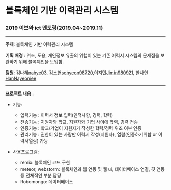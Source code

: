# 블록체인 기반 이력관리 시스템

### 2019 이브와 ict 멘토링(2019.04~2019.11)

----------

__주제__: 블록체인 기반 이력관리 시스템

__기획 배경__ : 위조, 도용, 개인정보 유출의 위험이 있는 기존 이력서 시스템의 문제점을 보완하기 위해 블록체인을 도입함.

__팀원__: 김나혜[nahye03](https://github.com/nahye03), 김소현[sohyeon98720](https://github.com/sohyeon98720),이지민[Jimin980921](https://github.com/Jimin980921), 한나연[HanNayeoniee](https://github.com/HanNayeoniee)

----------
           
__프로젝트 내용__ :
- 기능: 
  - 입력기능 : 이력서 정보 입력(인적사항, 경력, 학력)
  - 전송기능 : 지원자와 학교, 지원자와 기업 사이에 학력, 경력 전송
  - 인증기능 : 학교/기업이 지원자가 작성한 학력/경력 위조 여부 인증
  - 관리기능 : 권한이 있는 사람만 이력서 작성(지원자), 열람(인증하기위함 or 이력서열람) 가능

- 사용프로그램: 
  - remix: 블록체인 코드 구현
  - meteor, webstorm: 블록체인과 웹 연동 및 웹 ui, 데이터베이스 연결, 깃 연동 등 전체적인 부분 담당
  - Robomongo: 데이터베이스
